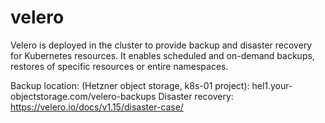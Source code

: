velero
============

Velero is deployed in the cluster to provide backup and disaster recovery for Kubernetes resources. It enables scheduled and on-demand backups, restores of specific resources or entire namespaces. 

Backup location: (Hetzner object storage, k8s-01 project): hel1.your-objectstorage.com/velero-backups
Disaster recovery: https://velero.io/docs/v1.15/disaster-case/
